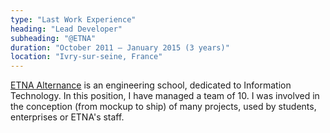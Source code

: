 ```yaml
---
type: "Last Work Experience"
heading: "Lead Developer"
subheading: "@ETNA"
duration: "October 2011 – January 2015 (3 years)"
location: "Ivry-sur-seine, France"
---
```


[ETNA Alternance](https://www.etna-alternance.net/) is an engineering school, dedicated to Information Technology.
In this position, I have managed a team of 10. I was involved in the conception (from mockup to ship) of many projects, used by students, enterprises or ETNA's staff.
